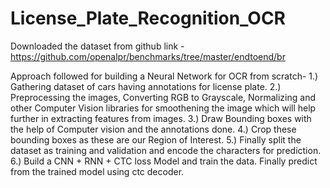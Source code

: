 # License_Plate_Recognition_OCR
Downloaded the dataset from github link - https://github.com/openalpr/benchmarks/tree/master/endtoend/br

Approach followed for building a Neural Network for OCR from scratch-
1.) Gathering dataset of cars having annotations for license plate.
2.) Preprocessing the images, Converting RGB to Grayscale, Normalizing and other  Computer Vision libraries for smoothening the image which will help further in extracting features from images.
3.) Draw Bounding boxes with the help of Computer vision and the annotations done.
4.) Crop these bounding boxes as these are our Region of Interest.
5.) Finally split the dataset as training and validation and encode the characters for prediction.
6.) Build a CNN + RNN + CTC loss Model and train the data. Finally predict from the trained model using ctc decoder.
